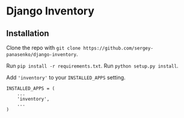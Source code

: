 Django Inventory
===============

Installation
------------
Clone the repo with `git clone https://github.com/sergey-panasenko/django-inventory`.

Run `pip install -r requirements.txt`. Run `python setup.py install`.

Add `'inventory'` to your `INSTALLED_APPS` setting.

    INSTALLED_APPS = (
        ...
        'inventory',
        ...
    )
